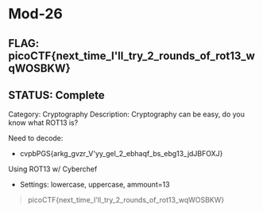 # Mod-26

## FLAG: picoCTF{next_time_I'll_try_2_rounds_of_rot13_wqWOSBKW}

## STATUS: Complete

Category: Cryptography
Description: Cryptography can be easy, do you know what ROT13 is?

Need to decode:

- cvpbPGS{arkg_gvzr_V'yy_gel_2_ebhaqf_bs_ebg13_jdJBFOXJ}

Using ROT13 w/ Cyberchef

- Settings: lowercase, uppercase, ammount=13

> picoCTF{next_time_I'll_try_2_rounds_of_rot13_wqWOSBKW}

